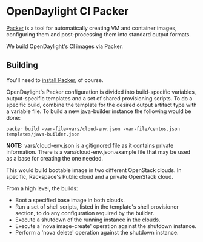# OpenDaylight CI Packer

[Packer][1] is a tool for automatically creating VM and container images,
configuring them and post-processing them into standard output formats.

We build OpenDaylight's CI images via Packer.

## Building

You'll need to [install Packer][2], of course.

OpenDaylight's Packer configuration is divided into build-specific variables,
output-specific templates and a set of shared provisioning scripts. To do a
specific build, combine the template for the desired output artifact type with
a variable file. To build a new java-builder instance the following would be done:

```
packer build -var-file=vars/cloud-env.json -var-file/centos.json templates/java-builder.json
```

**NOTE:** vars/cloud-env.json is a gitignored file as it contains private
information. There is a vars/cloud-env.json.example file that may be used as a
base for creating the one needed.

This would build bootable image in two different OpenStack clouds. In specific,
Rackspace's Public cloud and a private OpenStack cloud.

From a high level, the builds:

* Boot a specified base image in both clouds.
* Run a set of shell scripts, listed in the template's shell provisioner
  section, to do any configuration required by the builder.
* Execute a shutdown of the running instance in the clouds.
* Execute a 'nova image-create' operation against the shutdown instance.
* Perform a 'nova delete' operation against the shutdown instance.

[1]: https://www.packer.io/
[2]: https://www.packer.io/intro/getting-started/setup.html
